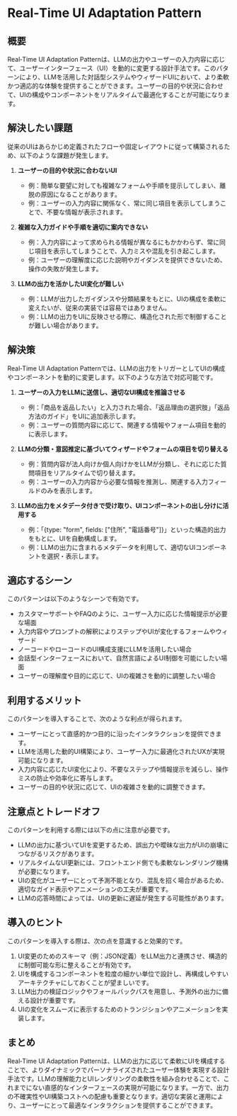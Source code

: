 # Real‑Time UI Adaptation Pattern

## 概要
Real‑Time UI Adaptation Patternは、LLMの出力やユーザーの入力内容に応じて、ユーザーインターフェース（UI）を動的に変更する設計手法です。このパターンにより、LLMを活用した対話型システムやウィザードUIにおいて、より柔軟かつ適応的な体験を提供することができます。ユーザーの目的や状況に合わせて、UIの構成やコンポーネントをリアルタイムで最適化することが可能になります。

## 解決したい課題
従来のUIはあらかじめ定義されたフローや固定レイアウトに従って構築されるため、以下のような課題が発生します。

1. **ユーザーの目的や状況に合わないUI**
   - 例：簡単な要望に対しても複雑なフォームや手順を提示してしまい、離脱の原因になることがあります。
   - 例：ユーザーの入力内容に関係なく、常に同じ項目を表示してしまうことで、不要な情報が表示されます。

2. **複雑な入力ガイドや手順を適切に案内できない**
   - 例：入力内容によって求められる情報が異なるにもかかわらず、常に同じ項目を表示してしまうことで、入力ミスや混乱を引き起こします。
   - 例：ユーザーの理解度に応じた説明やガイダンスを提供できないため、操作の失敗が発生します。

3. **LLMの出力を活かしたUI変化が難しい**
   - 例：LLMが出力したガイダンスや分類結果をもとに、UIの構成を柔軟に変えたいが、従来の実装では容易ではありません。
   - 例：LLMの出力をUIに反映させる際に、構造化された形で制御することが難しい場合があります。

## 解決策
Real‑Time UI Adaptation Patternでは、LLMの出力をトリガーとしてUIの構成やコンポーネントを動的に変更します。以下のような方法で対応可能です。

1. **ユーザーの入力をLLMに送信し、適切なUI構成を推論させる**
   - 例：「商品を返品したい」と入力された場合、「返品理由の選択肢」「返品方法のガイド」をUIに追加表示します。
   - 例：ユーザーの質問内容に応じて、関連する情報やフォーム項目を動的に表示します。

2. **LLMの分類・意図推定に基づいてウィザードやフォームの項目を切り替える**
   - 例：質問内容が法人向けか個人向けかをLLMが分類し、それに応じた質問項目をリアルタイムで切り替えます。
   - 例：ユーザーの入力内容から必要な情報を推測し、関連する入力フィールドのみを表示します。

3. **LLMの出力をメタデータ付きで受け取り、UIコンポーネントの出し分けに活用する**
   - 例：「{type: "form", fields: ["住所", "電話番号"]}」といった構造的出力をもとに、UIを自動構成します。
   - 例：LLMの出力に含まれるメタデータを利用して、適切なUIコンポーネントを選択・表示します。

## 適応するシーン
このパターンは以下のようなシーンで有効です。

- カスタマーサポートやFAQのように、ユーザー入力に応じた情報提示が必要な場面
- 入力内容やプロンプトの解釈によりステップやUIが変化するフォームやウィザード
- ノーコードやローコードのUI構成支援にLLMを活用したい場合
- 会話型インターフェースにおいて、自然言語によるUI制御を可能にしたい場面
- ユーザーの理解度や目的に応じて、UIの複雑さを動的に調整したい場合

## 利用するメリット
このパターンを導入することで、次のような利点が得られます。

- ユーザーにとって直感的かつ目的に沿ったインタラクションを提供できます。
- LLMを活用した動的UI構築により、ユーザー入力に最適化されたUXが実現可能になります。
- 入力内容に応じたUI変化により、不要なステップや情報提示を減らし、操作ミスの防止や効率化に寄与します。
- ユーザーの目的や状況に応じて、UIの複雑さを動的に調整できます。

## 注意点とトレードオフ
このパターンを利用する際には以下の点に注意が必要です。

- LLMの出力に基づいてUIを変更するため、誤出力や曖昧な出力がUIの崩壊につながるリスクがあります。
- リアルタイムなUI更新には、フロントエンド側でも柔軟なレンダリング機構が必要になります。
- UIの変化がユーザーにとって予測不能となり、混乱を招く場合があるため、適切なガイド表示やアニメーションの工夫が重要です。
- LLMの応答時間によっては、UIの更新に遅延が発生する可能性があります。

## 導入のヒント
このパターンを導入する際は、次の点を意識すると効果的です。

1. UI変更のためのスキーマ（例：JSON定義）をLLM出力と連携させ、構造的に制御可能な形に整えることが有効です。
2. UIを構成するコンポーネントを粒度の細かい単位で設計し、再構成しやすいアーキテクチャにしておくことが望ましいです。
3. LLM出力の検証ロジックやフォールバックパスを用意し、予測外の出力に備える設計が重要です。
4. UIの変化をスムーズに表示するためのトランジションやアニメーションを実装します。

## まとめ
Real‑Time UI Adaptation Patternは、LLMの出力に応じて柔軟にUIを構成することで、よりダイナミックでパーソナライズされたユーザー体験を実現する設計手法です。LLMの理解能力とUIレンダリングの柔軟性を組み合わせることで、これまでにない直感的なインターフェースの実現が可能になります。一方で、出力の不確実性やUI構築コストへの配慮も重要となります。適切な実装と運用により、ユーザーにとって最適なインタラクションを提供することができます。